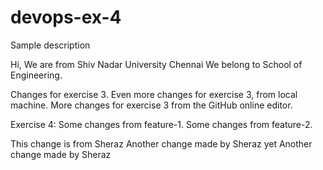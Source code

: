 # devops-ex-4
Sample description

Hi, We are from Shiv Nadar University Chennai
We belong to School of Engineering.

Changes for exercise 3.
Even more changes for exercise 3, from local machine.
More changes for exercise 3 from the GitHub online editor.

Exercise 4:
Some changes from feature-1.
Some changes from feature-2.

This change is from Sheraz
Another change made by Sheraz
yet Another change made by Sheraz
